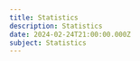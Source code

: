 ```yaml
---
title: Statistics
description: Statistics
date: 2024-02-24T21:00:00.000Z
subject: Statistics
---
```


